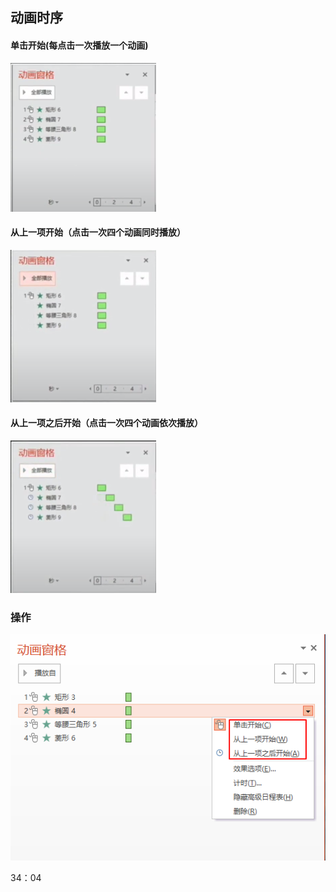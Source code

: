 ## 动画时序

#### 单击开始(每点击一次播放一个动画)

![image-20201206084627043](https://raw.githubusercontent.com/huxiaoning/img/master/20201206084628.png)

#### 从上一项开始（点击一次四个动画同时播放）

![image-20201206084658108](https://raw.githubusercontent.com/huxiaoning/img/master/20201206084659.png)

#### 从上一项之后开始（点击一次四个动画依次播放）

![image-20201206084836331](https://raw.githubusercontent.com/huxiaoning/img/master/20201206084837.png)

### 操作

![image-20201206085618356](https://raw.githubusercontent.com/huxiaoning/img/master/20201206085620.png)

34：04